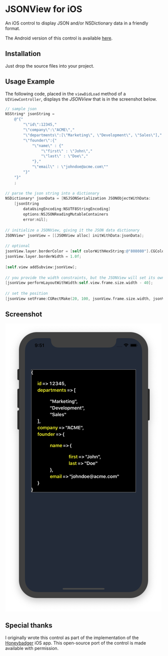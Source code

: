 # JSONView for iOS

An iOS control to display JSON and/or NSDictionary data in a friendly format. 

The Android version of this control is available [here](https://github.com/andreybutov/json-view-android).

## Installation

Just drop the source files into your project.

## Usage Example

The following code, placed in the `viewDidLoad` method of a `UIViewController`, displays the *JSONView* that is in the screenshot below.

```objective-c
// sample json
NSString* jsonString =
    @"{"
        "\"id\":12345,"
        "\"company\":\"ACME\","
        "\"departments\":[\"Marketing\", \"Development\", \"Sales\"],"
        "\"founder\":{"
            "\"name\" : {"
                "\"first\" : \"John\","
                "\"last\" : \"Doe\","
            "},"
            "\"email\" : \"johndoe@acme.com\""
        "}"
    "}"
    ;

// parse the json string into a dictionary
NSDictionary* jsonData = [NSJSONSerialization JSONObjectWithData:
    [jsonString
        dataUsingEncoding:NSUTF8StringEncoding]
        options:NSJSONReadingMutableContainers
        error:nil];

// initialize a JSONView, giving it the JSON data dictionary
JSONView* jsonView = [[JSONView alloc] initWithData:jsonData];

// optional
jsonView.layer.borderColor = [self colorWithHexString:@"808080"].CGColor;
jsonView.layer.borderWidth = 1.0f;

[self.view addSubview:jsonView];

// you provide the width constraints, but the JSONView will set its own height
[jsonView performLayoutWithWidth:self.view.frame.size.width - 40];

// set the position
[jsonView setFrame:CGRectMake(20, 100, jsonView.frame.size.width, jsonView.frame.size.height)];
```

## Screenshot

![JSONView for iOS](/screenshot.png?raw=true)

## Special thanks

I originally wrote this control as part of the implementation of the [Honeybadger](https://www.honeybadger.io/) iOS app. This open-source port of the control is made available with permission.
